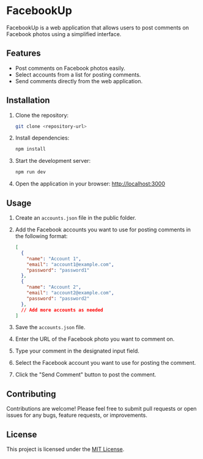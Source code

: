 # FacebookUp

FacebookUp is a web application that allows users to post comments on Facebook photos using a simplified interface.

## Features

- Post comments on Facebook photos easily.
- Select accounts from a list for posting comments.
- Send comments directly from the web application.

## Installation

1. Clone the repository:

   ```bash
   git clone <repository-url>
   ```

2. Install dependencies:

   ```bash
   npm install
   ```

3. Start the development server:

   ```bash
   npm run dev
   ```

4. Open the application in your browser: [http://localhost:3000](http://localhost:3000)

## Usage

1. Create an `accounts.json` file in the public folder.
2. Add the Facebook accounts you want to use for posting comments in the following format:

   ```json
   [
     {
       "name": "Account 1",
       "email": "account1@example.com",
       "password": "password1"
     },
     {
       "name": "Account 2",
       "email": "account2@example.com",
       "password": "password2"
     },
     // Add more accounts as needed
   ]
   ```

3. Save the `accounts.json` file.

4. Enter the URL of the Facebook photo you want to comment on.
5. Type your comment in the designated input field.
6. Select the Facebook account you want to use for posting the comment.
7. Click the "Send Comment" button to post the comment.

## Contributing

Contributions are welcome! Please feel free to submit pull requests or open issues for any bugs, feature requests, or improvements.

## License

This project is licensed under the [MIT License](LICENSE).